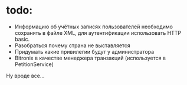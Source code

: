 # todo:
- Информацию об учётных записях пользователей необходимо сохранять в файле XML, для аутентификации использовать HTTP basic.
- Разобраться почему страна не выставляется
- Придумать какие привилегии будут у администратора
- Bitronix в качестве менеджера транзакций (используется в PetitionService)

Ну вроде все...

  

